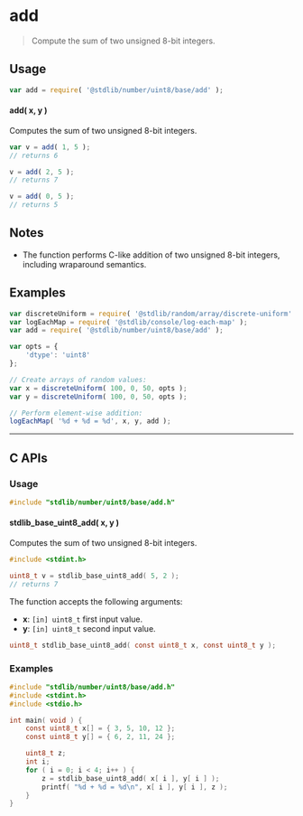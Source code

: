 <!--

@license Apache-2.0

Copyright (c) 2025 The Stdlib Authors.

Licensed under the Apache License, Version 2.0 (the "License");
you may not use this file except in compliance with the License.
You may obtain a copy of the License at

   http://www.apache.org/licenses/LICENSE-2.0

Unless required by applicable law or agreed to in writing, software
distributed under the License is distributed on an "AS IS" BASIS,
WITHOUT WARRANTIES OR CONDITIONS OF ANY KIND, either express or implied.
See the License for the specific language governing permissions and
limitations under the License.

-->

# add

> Compute the sum of two unsigned 8-bit integers.

<!-- Section to include introductory text. Make sure to keep an empty line after the intro `section` element and another before the `/section` close. -->

<section class="intro">

</section>

<!-- /.intro -->

<!-- Package usage documentation. -->

<section class="usage">

## Usage

```javascript
var add = require( '@stdlib/number/uint8/base/add' );
```

#### add( x, y )

Computes the sum of two unsigned 8-bit integers.

```javascript
var v = add( 1, 5 );
// returns 6

v = add( 2, 5 );
// returns 7

v = add( 0, 5 );
// returns 5
```

</section>

<!-- /.usage -->

<!-- Package usage notes. Make sure to keep an empty line after the `section` element and another before the `/section` close. -->

<section class="notes">

## Notes

-   The function performs C-like addition of two unsigned 8-bit integers, including wraparound semantics.

</section>

<!-- /.notes -->

<!-- Package usage examples. -->

<section class="examples">

## Examples

<!-- eslint no-undef: "error" -->

```javascript
var discreteUniform = require( '@stdlib/random/array/discrete-uniform' );
var logEachMap = require( '@stdlib/console/log-each-map' );
var add = require( '@stdlib/number/uint8/base/add' );

var opts = {
    'dtype': 'uint8'
};

// Create arrays of random values:
var x = discreteUniform( 100, 0, 50, opts );
var y = discreteUniform( 100, 0, 50, opts );

// Perform element-wise addition:
logEachMap( '%d + %d = %d', x, y, add );
```

</section>

<!-- /.examples -->

<!-- C interface documentation. -->

* * *

<section class="c">

## C APIs

<!-- Section to include introductory text. Make sure to keep an empty line after the intro `section` element and another before the `/section` close. -->

<section class="intro">

</section>

<!-- /.intro -->

<!-- C usage documentation. -->

<section class="usage">

### Usage

```c
#include "stdlib/number/uint8/base/add.h"
```

#### stdlib_base_uint8_add( x, y )

Computes the sum of two unsigned 8-bit integers.

```c
#include <stdint.h>

uint8_t v = stdlib_base_uint8_add( 5, 2 );
// returns 7
```

The function accepts the following arguments:

-   **x**: `[in] uint8_t` first input value.
-   **y**: `[in] uint8_t` second input value.

```c
uint8_t stdlib_base_uint8_add( const uint8_t x, const uint8_t y );
```

</section>

<!-- /.usage -->

<!-- C API usage notes. Make sure to keep an empty line after the `section` element and another before the `/section` close. -->

<section class="notes">

</section>

<!-- /.notes -->

<!-- C API usage examples. -->

<section class="examples">

### Examples

```c
#include "stdlib/number/uint8/base/add.h"
#include <stdint.h>
#include <stdio.h>

int main( void ) {
    const uint8_t x[] = { 3, 5, 10, 12 };
    const uint8_t y[] = { 6, 2, 11, 24 };

    uint8_t z;
    int i;
    for ( i = 0; i < 4; i++ ) {
        z = stdlib_base_uint8_add( x[ i ], y[ i ] );
        printf( "%d + %d = %d\n", x[ i ], y[ i ], z );
    }
}
```

</section>

<!-- /.examples -->

</section>

<!-- /.c -->

<!-- Section for related `stdlib` packages. Do not manually edit this section, as it is automatically populated. -->

<section class="related">

</section>

<!-- /.related -->

<!-- Section for all links. Make sure to keep an empty line after the `section` element and another before the `/section` close. -->

<section class="links">

</section>

<!-- /.links -->
